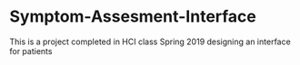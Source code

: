 # Symptom-Assesment-Interface
This is a project completed in HCI class Spring 2019 designing an interface for patients

